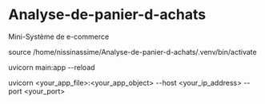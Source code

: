 # Analyse-de-panier-d-achats
Mini-Système de e-commerce

source /home/nissinassime/Analyse-de-panier-d-achats/.venv/bin/activate

uvicorn main:app --reload

uvicorn <your_app_file>:<your_app_object> --host <your_ip_address> --port <your_port>
